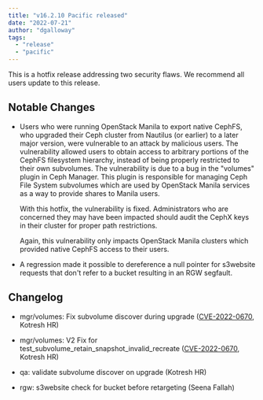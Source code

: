 ```yaml
---
title: "v16.2.10 Pacific released"
date: "2022-07-21"
author: "dgalloway"
tags:
  - "release"
  - "pacific"
---
```


This is a hotfix release addressing two security flaws. We recommend all users update to this release.

## Notable Changes

- Users who were running OpenStack Manila to export native CephFS, who
  upgraded their Ceph cluster from Nautilus (or earlier) to a later
  major version, were vulnerable to an attack by malicious users. The
  vulnerability allowed users to obtain access to arbitrary portions of
  the CephFS filesystem hierarchy, instead of being properly restricted
  to their own subvolumes. The vulnerability is due to a bug in the
  "volumes" plugin in Ceph Manager. This plugin is responsible for
  managing Ceph File System subvolumes which are used by OpenStack
  Manila services as a way to provide shares to Manila users.

  With this hotfix, the vulnerability is fixed. Administrators who are
  concerned they may have been impacted should audit the CephX keys in
  their cluster for proper path restrictions.

  Again, this vulnerability only impacts OpenStack Manila clusters which
  provided native CephFS access to their users.

- A regression made it possible to dereference a null pointer for
  s3website requests that don't refer to a bucket resulting in an RGW
  segfault.

## Changelog

- mgr/volumes: Fix subvolume discover during upgrade ([CVE-2022-0670](https://docs.ceph.com/en/latest/security/CVE-2022-0670/), Kotresh HR)

- mgr/volumes: V2 Fix for test_subvolume_retain_snapshot_invalid_recreate ([CVE-2022-0670](https://docs.ceph.com/en/latest/security/CVE-2022-0670/), Kotresh HR)

- qa: validate subvolume discover on upgrade (Kotresh HR)

- rgw: s3website check for bucket before retargeting (Seena Fallah)

